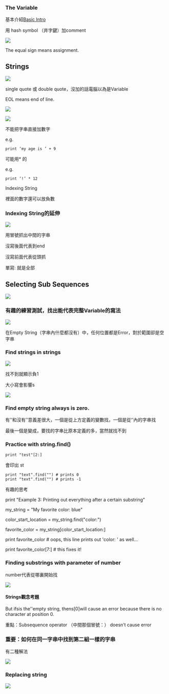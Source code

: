 ### The Variable

基本介紹[Basic Intro](https://www.udacity.com/course/viewer#!/c-nd000/l-4192698630/m-48660987)

用 hash symbol （井字鍵）加comment



![](https://lh5.googleusercontent.com/GzWq8ik2OUaHuqYqbkXYGHRqA2UEgXxJ6Cyn9jSEybI6UYPDjNr5Hk0gN2FxdHrMCk7C50rvvfTU5P7Scb6OUdjbW__zla7fbbVqLIeRnOlLMYPfBUmFeXIVogLFe90gHYhL7lXI)

  


The equal sign means assignment.



## Strings

![](https://lh5.googleusercontent.com/AIkXsCtX6gvCyvj40VXebzx-HAlfQC57h5XKua7YPDO-2cy5GYMdM8h6rGCTm4abDMIGj_81v3jV-_MOAAgr8cdBcNZnHrdjdUsNSdOHGjB7d8mrX7nr_iDNpTt5VSOsUIkIhatv)

  


single quote 或 double quote，沒加的話電腦以為是Variable  


EOL means end of line.

  


![](https://lh4.googleusercontent.com/Yx4A0B9BDpgSe8FovSQ6bgxa61gnCByfMtu_kHiTFAlxAMtZwFXYUGM7APMy_FS393B5-NiE1KskkQEwXjLbuFA3t35rlSzwOkEOdvnFJFZh5ZN_27zT95UHdv1Pn1wC1PeFe-d8)

  


  


![](https://lh3.googleusercontent.com/RypFpbvQdubRz_XJpybWbqoyze2u2oM8FzgrLQKuu5CY-XoSZNHEnC5R1wPAN5dis6h-IDWUBlMe3QJzZYMvN3wwePrvHDB9b5djOxGu7rt1Ebj8fq4i5Q9_vvNax0pUF4HRp1Vk)

  


不能把字串直接加數字

e.g.

```
print ‘my age is ’ + 9
```

  


可能用\* 的

e.g.

```
print ‘!’ * 12
```

  


Indexing String

  


裡面的數字還可以放負數

### Indexing String的延伸

![](https://lh3.googleusercontent.com/oLCzqEYw8zrUEz1xCBksJ_7VG0OCdlXzRbcj2oIe4hd6T7O3HjtQXQfxmN1QrVe6vFTUjWP8IVuC1c8gOnhjpaKdvF7kMUiTZpHl4Oefsg8ttT598ZEnCIKEkJoyd8ojimA28o8X)

用冒號抓出中間的字串

沒寫後面代表到end

沒寫前面代表從頭抓

單寫: 就是全部



## Selecting Sub Sequences

![](https://lh6.googleusercontent.com/rIMa_6tYrZgIB0kHM3K1C16K9KGpsbS7rIP2WXkcibPORHNROq2_JzyPHzbufL1n4Dj0GqvaiiDcWQX2O7zphQnqbZ2IDJ7qc-OlUucSNzoR28R8rw09qYF-MbYM7KYALc8nV2TV)

  


### 有趣的練習測試，找出能代表完整Variable的寫法    

![](https://lh4.googleusercontent.com/xzLug9Zv-dp9GxeyFhSHwaBOWJgA2fuOBHqFFCvJJuTfhiXIwXYQP5fnjqvpjjOfCwd706U6pIUMjn807mvoTu__6wQWSGFGQJiOSAuATTFXuzI_1yliXWuBW0ywztJ9erLQc235)

  


在Empty String（字串內什麼都沒有）中，任何位置都是Error，對於範圍卻是空字串

  


### Find strings in strings

![](https://lh6.googleusercontent.com/Jvtri9o6MuWYgxXsuCWGmdu7CenaoO_mFBBYDTTN2MibWcyKgkwiVONg4WnEuD0UwgSEPl6EYlkdJSy5nMnwt2bwnXy_GY9SzojxA5viglhwgOk6_I8s38wl6DLoC6rufucAEFGU)

找不到就顯示負1



大小寫會影響s

![](https://lh5.googleusercontent.com/tY55fG19lhJ0jMmK1tLaxrHh6EOE_oTuemn6h7s3uTWy541770wskQjpL0iDjKH_T5QgcpHJgidlVeQu3FSG0YESZ_jyAF4_ZSam08SnHmfH7ythMlClZJhyP87TqzhLAfZpKS7g)

  


  


### Find empty string always is zero.

有’’和沒有’’意義差很大，一個是從上方定義的變數找，一個是從‘’內的字串找

最後一個是變成，要找的字串比原本定義的多，當然就找不到

  


### Practice with string.find\(\)

```
print "test"[2:]
```

會印出 st  


```
print "text".find("") # prints 0
print "text".find("") # prints -1 
```

  


有趣的思考

print "Example 3: Printing out everything after a certain substring"

  


my\_string = "My favorite color: blue"

color\_start\_location = my\_string.find\("color:"\)

favorite\_color = my\_string\[color\_start\_location:\]

print favorite\_color \# oops, this line prints out 'color: ' as well...

print favorite\_color\[7:\] \# this fixes it!

  


### Finding substrings with parameter of number

number代表從哪裏開始找

![](https://lh5.googleusercontent.com/L5s__bbt9-IclGYElf40RSxgJ3Ayi0FUcVbTDRauBrb-kj9pm2PV5TdvTXkm66SM9_VAL1B0G8l_HImC8vCHO6l8c0R1IAPjVHpfCiyczKg4sIzUvNTIaEEZQUPW4W3RoPXswzR_)

####  Strings觀念考題

But ifsis the''empty string, thens\[0\]will cause an error because there is no character at position 0.

重點：Subsequence operator （中間那個冒號：） doesn’t cause error

  


### 重要：如何在同一字串中找到第二組一樣的字串

  


  


有二種解法

![](https://lh3.googleusercontent.com/UGacy-r7vDYPH5sYznLNFZ2y8Grx2wES28UiUTiK2-gXfpSAZjgrANdLGHq8vLE5JP2MSx1RlBXFN3vfQzsuoJruClLAM5VyXUgV-65whS0GtBs698BrM0PgCcwQNwtXqHVFGEhl)

  


### Replacing string 

![](https://lh4.googleusercontent.com/fKZL9bvGWr1nZu6K5LBwWv3Rwy8JD0UFR0C9h828z-bTNCyUjyQM1nQX02_gwaOT9U510daKu8qHuC8XKK_Ct7KPBiKT3QFbVrCH0wSz2UPGiIBhBaWYQo6ohLbZkPr73sRCZQ2u)

  
  
  
  




